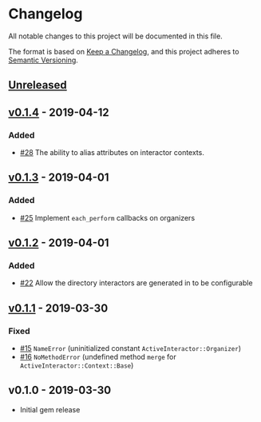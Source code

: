 # Changelog

All notable changes to this project will be documented in this file.

The format is based on [Keep a Changelog],
and this project adheres to [Semantic Versioning].

## [Unreleased]

## [v0.1.4] - 2019-04-12

### Added

- [#28] The ability to alias attributes on interactor contexts.

## [v0.1.3] - 2019-04-01

### Added

- [#25] Implement `each_perform` callbacks on organizers

## [v0.1.2] - 2019-04-01

### Added

- [#22] Allow the directory interactors are generated in to be configurable

## [v0.1.1] - 2019-03-30

### Fixed

- [#15] `NameError` (uninitialized constant `ActiveInteractor::Organizer`)
- [#16] `NoMethodError` (undefined method `merge` for `ActiveInteractor::Context::Base`)

## v0.1.0 - 2019-03-30

- Initial gem release

[Keep a Changelog]: https://keepachangelog.com/en/1.0.0/
[Semantic Versioning]: https://semver.org/spec/v2.0.0.html

<!-- versions -->

[Unreleased]: https://github.com/aaronmallen/activeinteractor/compare/v0.1.4..HEAD
[v0.1.4]: https://github.com/aaronmallen/activeinteractor/compare/v0.1.3...v0.1.4
[v0.1.3]: https://github.com/aaronmallen/activeinteractor/compare/v0.1.2...v0.1.3
[v0.1.2]: https://github.com/aaronmallen/activeinteractor/compare/v0.1.1...v0.1.2
[v0.1.1]: https://github.com/aaronmallen/activeinteractor/compare/v0.1.0...v0.1.1

<!-- pull requests and issues -->

[#15]: https://github.com/aaronmallen/activeinteractor/pull/15
[#16]: https://github.com/aaronmallen/activeinteractor/pull/16
[#22]: https://github.com/aaronmallen/activeinteractor/pull/22
[#25]: https://github.com/aaronmallen/activeinteractor/pull/25
[#28]: https://github.com/aaronmallen/activeinteractor/pull/28
